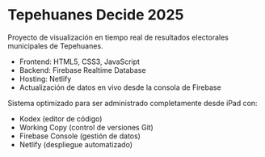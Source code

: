 # Tepehuanes Decide 2025

Proyecto de visualización en tiempo real de resultados electorales municipales de Tepehuanes.

- Frontend: HTML5, CSS3, JavaScript
- Backend: Firebase Realtime Database
- Hosting: Netlify
- Actualización de datos en vivo desde la consola de Firebase

Sistema optimizado para ser administrado completamente desde iPad con:
- Kodex (editor de código)
- Working Copy (control de versiones Git)
- Firebase Console (gestión de datos)
- Netlify (despliegue automatizado)
